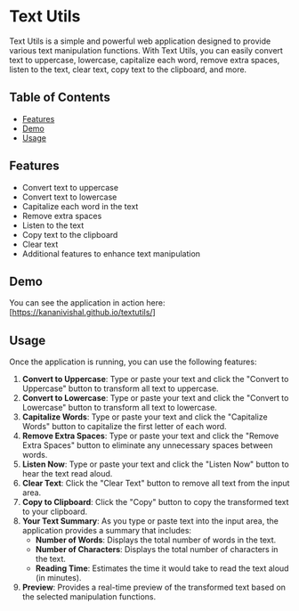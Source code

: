 # Text Utils

Text Utils is a simple and powerful web application designed to provide various text manipulation functions. With Text Utils, you can easily convert text to uppercase, lowercase, capitalize each word, remove extra spaces, listen to the text, clear text, copy text to the clipboard, and more.

## Table of Contents

- [Features](#features)
- [Demo](#demo)
- [Usage](#usage)

## Features

- Convert text to uppercase
- Convert text to lowercase
- Capitalize each word in the text
- Remove extra spaces
- Listen to the text
- Copy text to the clipboard
- Clear text
- Additional features to enhance text manipulation

## Demo

You can see the application in action here: [https://kananivishal.github.io/textutils/]

## Usage

Once the application is running, you can use the following features:

1. **Convert to Uppercase**: Type or paste your text and click the "Convert to Uppercase" button to transform all text to uppercase.
2. **Convert to Lowercase**: Type or paste your text and click the "Convert to Lowercase" button to transform all text to lowercase.
3. **Capitalize Words**: Type or paste your text and click the "Capitalize Words" button to capitalize the first letter of each word.
4. **Remove Extra Spaces**: Type or paste your text and click the "Remove Extra Spaces" button to eliminate any unnecessary spaces between words.
5. **Listen Now**: Type or paste your text and click the "Listen Now" button to hear the text read aloud.
6. **Clear Text**: Click the "Clear Text" button to remove all text from the input area.
7. **Copy to Clipboard**: Click the "Copy" button to copy the transformed text to your clipboard.
8. **Your Text Summary**: As you type or paste text into the input area, the application provides a summary that includes:
   - **Number of Words**: Displays the total number of words in the text.
   - **Number of Characters**: Displays the total number of characters in the text.
   - **Reading Time**: Estimates the time it would take to read the text aloud (in minutes).
9. **Preview**: Provides a real-time preview of the transformed text based on the selected manipulation functions.
